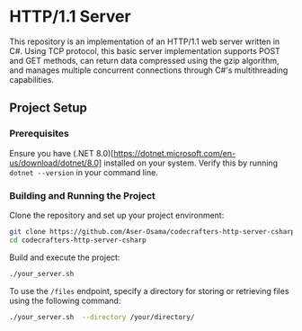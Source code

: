 # HTTP/1.1 Server

This repository is an implementation of an HTTP/1.1 web server written in C#. Using TCP protocol, this basic server implementation supports POST and GET methods, can return data compressed using the gzip algorithm, and manages multiple concurrent connections through C#'s multithreading capabilities.

## Project Setup

### Prerequisites
Ensure you have (.NET 8.0)[https://dotnet.microsoft.com/en-us/download/dotnet/8.0] installed on your system. Verify this by running `dotnet --version` in your command line.

### Building and Running the Project
Clone the repository and set up your project environment:

```sh
git clone https://github.com/Aser-Osama/codecrafters-http-server-csharp.git
cd codecrafters-http-server-csharp
```

Build and execute the project:
```sh
./your_server.sh
```

To use the `/files` endpoint, specify a directory for storing or retrieving files using the following command:
```sh
./your_server.sh  --directory /your/directory/
```
